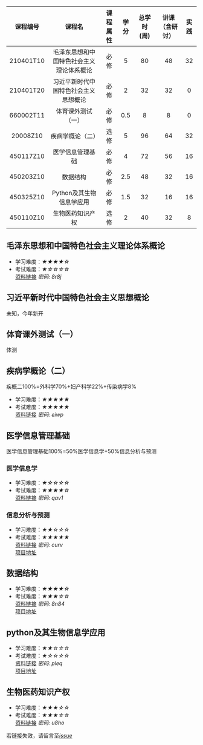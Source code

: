 |课程编号|课程名|课程属性|学分|总学时(周)|讲课（含研讨）|实践|
| :----: |:----: |:----: |:----: |:----: |:----: |:----: |
|210401T10| 	毛泽东思想和中国特色社会主义理论体系概论 |	必修 	|5| 	80| 	48| 	32| 	 
|210401T20 	|习近平新时代中国特色社会主义思想概论 |	必修 |	2 |	32| 	32 |	0 	| 
|660002T11 	|体育课外测试（一）| 	必修 |	0.5| 	8 |	8 	|0| 	 
|20008Z10 	|疾病学概论（二） |	选修 |	5 	|96 	|64 	|32| 	 
|450117Z10 |	医学信息管理基础  |	必修 	|4 |	72 |	56 |16| 	 
|450203Z10| 	数据结构| 	必修| 	2.5 	|48 |	32 |	16 |
|450325Z10| 	Python及其生物信息学应用| 	必修 	|1.5 |	32| 	16|	16 |	 
|450110Z10 |	生物医药知识产权 |	选修 |	2 	|40 |	32 |8|

## 毛泽东思想和中国特色社会主义理论体系概论
* 学习难度：*★★★★☆*
* 考试难度：*★☆☆☆☆*  
[资料链接](https://pan.baidu.com/s/1jnmJ7g0YMnIxtGo_kzUYHQ)   *密码: 8r8j*

## 习近平新时代中国特色社会主义思想概论
未知，今年新开

## 体育课外测试（一）
体测

## 疾病学概论（二）
疾概二100%=外科学70%+妇产科学22%+传染病学8%
* 学习难度：*★★★★★*
* 考试难度：*★★★★★*  
[资料链接](https://pan.baidu.com/s/17E3oyZeVtf6E7Siujho5OA)   *密码: eiwp*

## 医学信息管理基础
医学信息管理基础100%=50%医学信息学+50%信息分析与预测
### 医学信息学
* 学习难度：*★☆☆☆☆*
* 考试难度：*★★★★☆*  
[资料链接](https://pan.baidu.com/s/1YWma4o1bF6mhpIboVme7HA)   *密码: qav1*

### 信息分析与预测
* 学习难度：*★★☆☆☆*
* 考试难度：*★★★★★*    
[资料链接](https://pan.baidu.com/s/1mJddu7XQG99OsEUU3jquIQ)   *密码: curv*  
[项目地址](https://github.com/CSUBioinformatics1801/Information_Analysis_ZYZ)


## 数据结构 
* 学习难度：*★★★★☆* 
* 考试难度：*★★★☆☆*  
[资料链接](https://pan.baidu.com/s/12Ht9uwdswyVACgdvmWyqWw)   *密码: 8n84*   
[项目地址](https://github.com/CSUBioinformatics1801/Python_Bioinformatics_ZYZ)

## python及其生物信息学应用
* 学习难度：*★★☆☆☆*
* 考试难度：*★☆☆☆☆*  
[资料链接](https://pan.baidu.com/s/1EfMvqvqnlMNYJDEg_btBaQ)   *密码: pleq*   
[项目地址](https://github.com/CSUBioinformatics1801/Data_Structure_ZYZ)

## 生物医药知识产权 
* 学习难度：*★★★☆☆*
* 考试难度：*★★★☆☆*  
[资料链接](https://pan.baidu.com/s/107CdwqRXYtx1K2ja0X05VA)   *密码: u8ho*

若链接失效，请留言至[*issue*](https://github.com/CSUBioinformatics1801/Data_Structure_ZYZ/issues)
